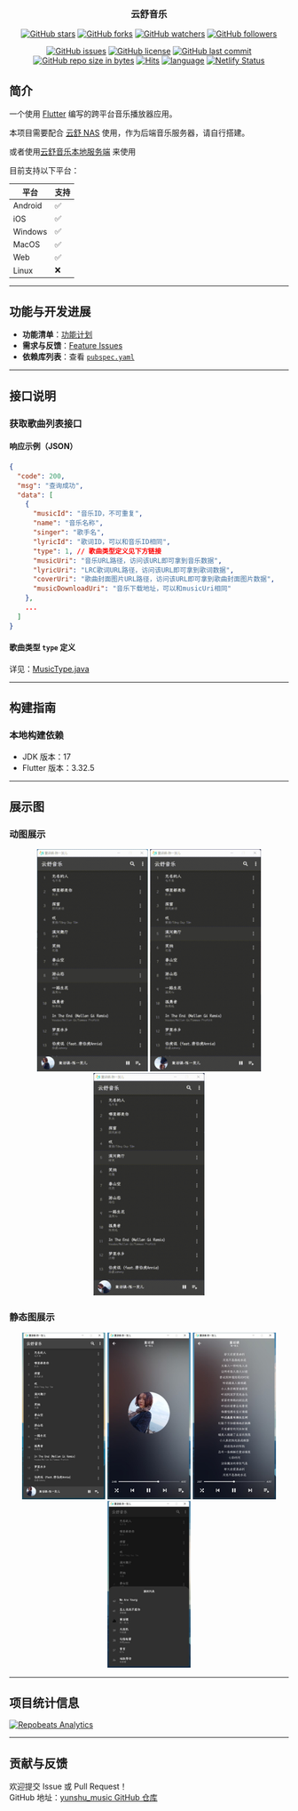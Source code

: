 <h3 align="center">云舒音乐</h3>

<div align="center">

[![GitHub stars](https://img.shields.io/github/stars/itning/yunshu_music.svg?style=social&label=Stars)](https://github.com/itning/yunshu_music/stargazers)
[![GitHub forks](https://img.shields.io/github/forks/itning/yunshu_music.svg?style=social&label=Fork)](https://github.com/itning/yunshu_music/network/members)
[![GitHub watchers](https://img.shields.io/github/watchers/itning/yunshu_music.svg?style=social&label=Watch)](https://github.com/itning/yunshu_music/watchers)
[![GitHub followers](https://img.shields.io/github/followers/itning.svg?style=social&label=Follow)](https://github.com/itning?tab=followers)

</div>

<div align="center">

[![GitHub issues](https://img.shields.io/github/issues/itning/yunshu_music.svg)](https://github.com/itning/yunshu_music/issues)
[![GitHub license](https://img.shields.io/github/license/itning/yunshu_music.svg)](https://github.com/itning/yunshu_music/blob/master/LICENSE)
[![GitHub last commit](https://img.shields.io/github/last-commit/itning/yunshu_music.svg)](https://github.com/itning/yunshu_music/commits)
[![GitHub repo size in bytes](https://img.shields.io/github/repo-size/itning/yunshu_music.svg)](https://github.com/itning/yunshu_music)
[![Hits](https://hitcount.itning.com?u=itning&r=yunshu_music)](https://github.com/itning/hit-count)
[![language](https://img.shields.io/badge/language-Dart-green.svg)](https://github.com/itning/yunshu_music)
[![Netlify Status](https://api.netlify.com/api/v1/badges/b87e6589-b9bd-4eac-94af-5a7107485334/deploy-status)](https://app.netlify.com/projects/frolicking-starlight-34418f/deploys)

</div>

## 简介

一个使用 [Flutter](https://flutter.dev/) 编写的跨平台音乐播放器应用。

本项目需要配合 [云舒 NAS](https://github.com/itning/yunshu-nas) 使用，作为后端音乐服务器，请自行搭建。

或者使用[云舒音乐本地服务端](https://github.com/itning/yunshu_music_local) 来使用

目前支持以下平台：

| 平台    | 支持 |
| ------- | ---- |
| Android | ✅   |
| iOS     | ✅   |
| Windows | ✅   |
| MacOS   | ✅   |
| Web     | ✅   |
| Linux   | ❌   |

---

## 功能与开发进展

- **功能清单**：[功能计划](https://github.com/itning/yunshu_music/projects/1)
- **需求与反馈**：[Feature Issues](https://github.com/itning/yunshu_music/issues)
- **依赖库列表**：查看 [`pubspec.yaml`](https://github.com/itning/yunshu_music/blob/master/yunshu_music/pubspec.yaml#L29)

---

## 接口说明

### 获取歌曲列表接口

#### 响应示例（JSON）

```json
{
  "code": 200,
  "msg": "查询成功",
  "data": [
    {
      "musicId": "音乐ID，不可重复",
      "name": "音乐名称",
      "singer": "歌手名",
      "lyricId": "歌词ID，可以和音乐ID相同",
      "type": 1, // 歌曲类型定义见下方链接
      "musicUri": "音乐URL路径，访问该URL即可拿到音乐数据",
      "lyricUri": "LRC歌词URL路径，访问该URL即可拿到歌词数据",
      "coverUri": "歌曲封面图片URL路径，访问该URL即可拿到歌曲封面图片数据",
      "musicDownloadUri": "音乐下载地址，可以和musicUri相同"
    },
    ...
  ]
}
```

#### 歌曲类型 `type` 定义

详见：[MusicType.java](https://github.com/itning/yunshu-nas/blob/master/nas-music/src/main/java/top/itning/yunshunas/music/constant/MusicType.java)

---

## 构建指南

### 本地构建依赖

- JDK 版本：17
- Flutter 版本：3.32.5

---

## 展示图

### 动图展示

<div align="center">
  <img width="200" height="400" src="https://raw.githubusercontent.com/itning/yunshu_music/master/pic/a.gif"/>
  <img width="200" height="400" src="https://raw.githubusercontent.com/itning/yunshu_music/master/pic/b.gif"/>
  <img width="200" height="400" src="https://raw.githubusercontent.com/itning/yunshu_music/master/pic/c.gif"/>
</div>

### 静态图展示

<div align="center">
  <img width="150" height="300" src="https://raw.githubusercontent.com/itning/yunshu_music/master/pic/a.jpg"/>
  <img width="150" height="300" src="https://raw.githubusercontent.com/itning/yunshu_music/master/pic/b.jpg"/>
  <img width="150" height="300" src="https://raw.githubusercontent.com/itning/yunshu_music/master/pic/c.jpg"/>
  <img width="150" height="300" src="https://raw.githubusercontent.com/itning/yunshu_music/master/pic/d.jpg"/>
</div>

---

## 项目统计信息

[![Repobeats Analytics](https://repobeats.axiom.co/api/embed/acce3f01122e88287589d77f79de75cd6eed7215.svg)](https://repobeats.axiom.co)

---

## 贡献与反馈

欢迎提交 Issue 或 Pull Request！  
GitHub 地址：[yunshu_music GitHub 仓库](https://github.com/itning/yunshu_music)
